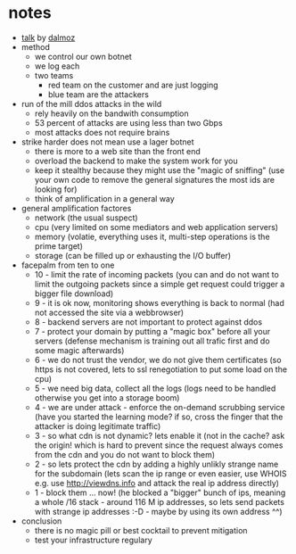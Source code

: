 # notes

* [talk](https://events.ccc.de/congress/2015/Fahrplan/events/7523.html) by [dalmoz](https://events.ccc.de/congress/2015/Fahrplan/speakers/6257.html)
* method
    * we control our own botnet
    * we log each
    * two teams
        * red team on the customer and are just logging
        * blue team are the attackers
* run of the mill ddos attacks in the wild
    * rely heavily on the bandwith consumption
    * 53 percent of attacks are using less than two Gbps
    * most attacks does not require brains
* strike harder does not mean use a lager botnet
    * there is more to a web site than the front end
    * overload the backend to make the system work for you
    * keep it stealthy because they might use the "magic of sniffing" (use your own code to remove the general signatures the most ids are looking for)
    * think of amplification in a general way
* general amplification factores
    * network (the usual suspect)
    * cpu (very limited on some mediators and web application servers)
    * memory (volatie, everything uses it, multi-step operations is the prime target)
    * storage (can be filled up or exhausting the I/O buffer)
* facepalm from ten to one
    * 10 - limit the rate of incoming packets (you can and do not want to limit the outgoing packets since a simple get request could trigger a bigger file download)
    * 9 - it is ok now, monitoring shows everything is back to normal (had not accessed the site via a webbrowser)
    * 8 - backend servers are not important to protect against ddos
    * 7 - protect your domain by putting a "magic box" before all your servers (defense mechanism is training out all trafic first and do some magic afterwards)
    * 6 - we do not trust the vendor, we do not give them certificates (so https is not covered, lets to ssl renegotiation to put some load on the cpu)
    * 5 - we need big data, collect all the logs (logs need to be handled otherwise you get into a storage boom)
    * 4 - we are under attack - enforce the on-demand scrubbing service (have you started the learning mode? if so, cross the finger that the attacker is doing legitimate traffic)
    * 3 - so what cdn is not dynamic? lets enable it (not in the cache? ask the origin! which is hard to prevent since the request always comes from the cdn and you do not want to block them)
    * 2 - so lets protect the cdn by adding a highly unlikly strange name for the subdomain (lets scan the ip range or even easier, use WHOIS e.g. use http://viewdns.info and attack the real ip address directly)
    * 1 - block them ... now! (he blocked a "bigger" bunch of ips, meaning a whole /16 stack - around 116 M ip addresses, so lets send packets with strange ip addresses :-D - maybe by using its own address ^^)
* conclusion
    * there is no magic pill or best cocktail to prevent mitigation
    * test your infrastructure regulary
